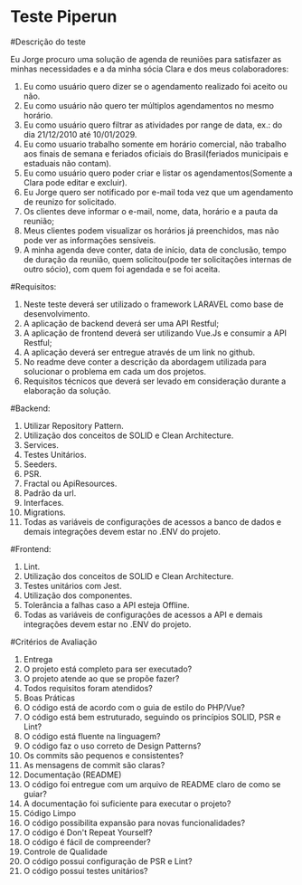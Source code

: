 # Teste Piperun

#Descrição do teste

Eu Jorge procuro uma solução de agenda de reuniões para satisfazer as minhas necessidades e a da minha sócia Clara e dos meus colaboradores: 

1. Eu como usuário quero dizer se o agendamento realizado foi aceito ou não.
1. Eu como usuário não quero ter múltiplos agendamentos no mesmo horário.
1. Eu como usuário quero filtrar as atividades por range de data, ex.: do dia 21/12/2010 até 10/01/2029.
1. Eu como usuario trabalho somente em horário comercial, não trabalho aos finais de semana e feriados oficiais do Brasil(feriados municipais e estaduais não contam). 
1. Eu como usuário quero poder criar e listar os agendamentos(Somente a Clara pode editar e excluir).
1. Eu Jorge quero ser notificado por e-mail toda vez que um agendamento de reunizo for solicitado.
1. Os clientes deve informar o e-mail, nome, data, horário e a pauta da reunião; 
1. Meus clientes podem visualizar os horários já preenchidos, mas não pode ver as informações sensíveis.
1. A minha agenda deve conter, data de início, data de conclusão, tempo de duração da reunião, quem solicitou(pode ter solicitações internas de outro sócio), com quem foi agendada e se foi aceita.

#Requisitos:

1. Neste teste deverá ser utilizado o framework LARAVEL como base de desenvolvimento.
1. A aplicação de backend deverá ser uma API Restful;
1. A aplicação de frontend deverá ser utilizando Vue.Js e consumir a API Restful;
1. A aplicação deverá ser entregue através de um link no github.
1. No readme deve conter a descrição da abordagem utilizada para solucionar o problema em cada um dos projetos.
1. Requisitos técnicos que deverá ser levado em consideração durante a elaboração da solução.

#Backend:

1. Utilizar Repository Pattern.
1. Utilização dos conceitos de SOLID e Clean Architecture.
1. Services.
1. Testes Unitários. 
1. Seeders.
1. PSR.
1. Fractal ou ApiResources.
1. Padrão da url.
1. Interfaces.
1. Migrations.
1. Todas as variáveis de configurações de acessos a banco de dados e demais integrações devem estar no .ENV do projeto. 

#Frontend: 
1. Lint.
1. Utilização dos conceitos de SOLID e Clean Architecture.
1. Testes unitários com Jest.
1. Utilização dos componentes.
1. Tolerância a falhas caso a API esteja Offline.
1. Todas as variáveis de configurações de acessos a API e demais integrações devem estar no .ENV do projeto. 

#Critérios de Avaliação
1. Entrega
1. O projeto está completo para ser executado?
1. O projeto atende ao que se propõe fazer?
1. Todos requisitos foram atendidos?
1. Boas Práticas
1. O código está de acordo com o guia de estilo do PHP/Vue?
1. O código está bem estruturado, seguindo os princípios SOLID, PSR e Lint?
1. O código está fluente na linguagem?
1. O código faz o uso correto de Design Patterns?
1. Os commits são pequenos e consistentes?
1. As mensagens de commit são claras?
1. Documentação (README)
1. O código foi entregue com um arquivo de README claro de como se guiar?
1. A documentação foi suficiente para executar o projeto?
1. Código Limpo
1. O código possibilita expansão para novas funcionalidades?
1. O código é Don't Repeat Yourself?
1. O código é fácil de compreender?
1. Controle de Qualidade
1. O código possui configuração de PSR e Lint?
1. O código possui testes unitários?